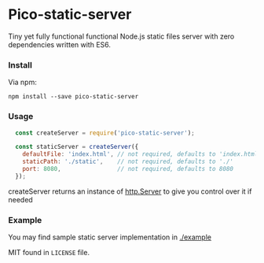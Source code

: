 # Pico-static-server
Tiny yet fully functional functional Node.js static files server with zero dependencies written with ES6.

### Install
Via npm:

```
npm install --save pico-static-server
```

### Usage

```javascript
  const createServer = require('pico-static-server');

  const staticServer = createServer({
    defaultFile: 'index.html', // not required, defaults to 'index.html'
    staticPath: './static',    // not required, defaults to './'
    port: 8080,                // not required, defaults to 8080
  });
```

createServer returns an instance of [http.Server](https://nodejs.org/dist/latest-v8.x/docs/api/http.html#http_class_http_server) to give you control over it if needed

### Example

You may find sample static server implementation in [./example](https://github.com/udivankin/pico-static-server/tree/master/example)

MIT found in `LICENSE` file.
